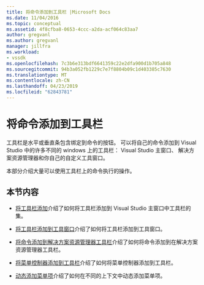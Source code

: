 ```yaml
---
title: 将命令添加到工具栏 |Microsoft Docs
ms.date: 11/04/2016
ms.topic: conceptual
ms.assetid: 4f8cfba8-0653-4ccc-a2da-acf064c83aa7
author: gregvanl
ms.author: gregvanl
manager: jillfra
ms.workload:
- vssdk
ms.openlocfilehash: 7c3b6e313bdf6641359c22e2dfa900d1b705a848
ms.sourcegitcommit: 94b3a052fb1229c7e7f8804b09c1d403385c7630
ms.translationtype: MT
ms.contentlocale: zh-CN
ms.lasthandoff: 04/23/2019
ms.locfileid: "62843781"
---
```

# <a name="add-commands-to-toolbars"></a>将命令添加到工具栏
工具栏是水平或垂直条包含绑定到命令的按钮。 可以将自己的命令添加到 Visual Studio 中的许多不同的 windows 上的工具栏： Visual Studio 主窗口、 解决方案资源管理器和你自己的自定义工具窗口。

 本部分介绍大量可以使用工具栏上的命令执行的操作。

## <a name="in-this-section"></a>本节内容
- [将工具栏添加](../extensibility/adding-a-toolbar.md)介绍了如何将工具栏添加到 Visual Studio 主窗口中工具栏的集。

- [将工具栏添加到工具窗口](../extensibility/adding-a-toolbar-to-a-tool-window.md)介绍了如何将工具栏添加到工具窗口。

- [将命令添加到解决方案资源管理器工具栏](../extensibility/adding-a-command-to-the-solution-explorer-toolbar.md)介绍了如何将命令添加到在解决方案资源管理器工具栏。

- [将菜单控制器添加到工具栏](../extensibility/adding-a-menu-controller-to-a-toolbar.md)介绍了如何将菜单控制器添加到工具栏。

- [动态添加菜单项](../extensibility/dynamically-adding-menu-items.md)介绍了如何在不同的上下文中动态添加菜单项。